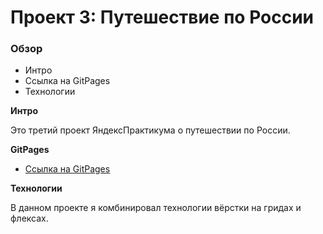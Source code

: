 # Проект 3: Путешествие по России

### Обзор
* Интро
* Ссылка на GitPages
* Технологии

**Интро**

Это третий проект ЯндексПрактикума о путешествии по России.


**GitPages**

* [Ссылка на GitPages](https://envyvne.github.io/mesto/)

**Технологии**

В данном проекте я комбинировал технологии вёрстки на гридах и флексах.